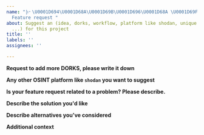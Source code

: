 ```yaml
---
name: "⡷⠂\U0001D694\U0001D68A\U0001D69B\U0001D696\U0001D68A \U0001D69F\U0001D7F8⠐⢾
  Feature request "
about: Suggest an (idea, dorks, workflow, platform like shodan, unique technique,
  ...) for this project
title: ''
labels: ''
assignees: ''

---
```


**Request to add more DORKS, please write it down**
<!--
Your dork must be unique, validate from the list "https://github.com/Dheerajmadhukar/karma_v2/blob/main/README.md". Please make sure the DORK must be very specific to vendor/leak/vuln/cve etc. 
-->

**Any other OSINT platform like `shodan` you want to suggest**
<!--
Please describe why and share some example dorks or article or reference for the same.
-->

**Is your feature request related to a problem? Please describe.**
<!--
A clear and concise description of what the problem is. Ex. I'm always frustrated when [...]
-->

**Describe the solution you'd like**
<!--
A clear and concise description of what you want to happen.
-->

**Describe alternatives you've considered**
<!--
A clear and concise description of any alternative solutions or features you've considered.
-->

**Additional context**
<!--
Add any other context or screenshots about the feature request here.
-->
